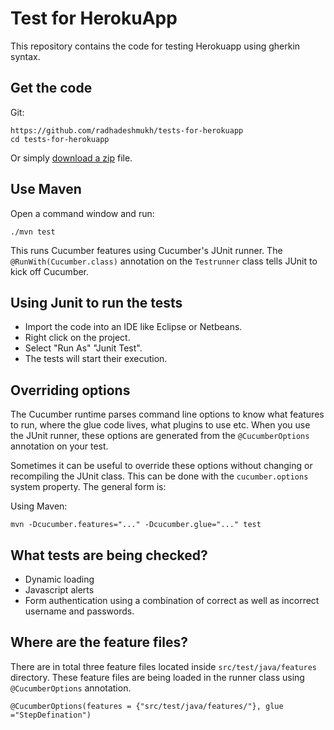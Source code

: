 # Test for HerokuApp

This repository contains the code for testing Herokuapp using gherkin syntax.

## Get the code

Git:

    https://github.com/radhadeshmukh/tests-for-herokuapp
    cd tests-for-herokuapp


Or simply [download a zip](https://github.com/radhadeshmukh/tests-for-herokuapp/archive/main.zip) file.

## Use Maven

Open a command window and run:

    ./mvn test

This runs Cucumber features using Cucumber's JUnit runner. The `@RunWith(Cucumber.class)` annotation on the 
`Testrunner` class tells JUnit to kick off Cucumber.


## Using Junit to run the tests

- Import the code into an IDE like Eclipse or Netbeans.
- Right click on the project.
- Select "Run As" "Junit Test".
- The tests will start their execution.

## Overriding options

The Cucumber runtime parses command line options to know what features to run, where the glue code lives, what plugins to use etc.
When you use the JUnit runner, these options are generated from the `@CucumberOptions` annotation on your test.

Sometimes it can be useful to override these options without changing or recompiling the JUnit class. This can be done with the
`cucumber.options` system property. The general form is:

Using Maven:

    mvn -Dcucumber.features="..." -Dcucumber.glue="..." test


## What tests are being checked?

- Dynamic loading
- Javascript alerts
- Form authentication using a combination of correct as well as incorrect username and passwords.

## Where are the feature files?

There are in total three feature files located inside `src/test/java/features` directory. These feature files are being loaded in the runner class using `@CucumberOptions` annotation. 

```
@CucumberOptions(features = {"src/test/java/features/"}, glue ="StepDefination")

```
